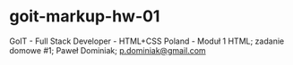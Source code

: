 # goit-markup-hw-01
GoIT - Full Stack Developer - HTML+CSS Poland - Moduł 1 HTML;  zadanie domowe #1; Paweł Dominiak; p.dominiak@gmail.com
